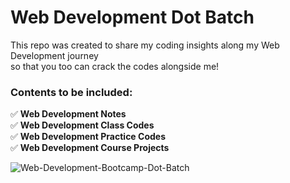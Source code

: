 # Web Development Dot Batch 

This repo was created to share my coding insights along my Web Development journey <br/>so that you too can crack the codes alongside me!
### Contents to be included:
✅
__Web Development Notes__\
✅
__Web Development Class Codes__\
✅
__Web Development Practice Codes__\
✅
__Web Development Course Projects__


![Web-Development-Bootcamp-Dot-Batch](https://codehelp.s3.ap-south-1.amazonaws.com/Web_Dev_670f900667.jpg)
